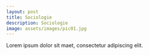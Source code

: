 ```yaml
---
layout: post
title: Sociologie
description: Sociologie
image: assets/images/pic01.jpg
---
```


Lorem ipsum dolor sit maet, consectetur adipiscing elit.
